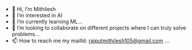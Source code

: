 - 👋 Hi, I’m Mithilesh 
- 👀 I’m interested in AI
- 🌱 I’m currently learning ML...
- 💞️ I’m looking to collaborate on different projects where I can truly solve problems...
- 📫 How to reach me my mailId: rajputmithilesh105@gmail.com ...

<!---
mith105/mith105 is a ✨ special ✨ repository because its `README.md` (this file) appears on your GitHub profile.
You can click the Preview link to take a look at your changes.
--->
